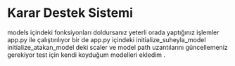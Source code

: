 # Karar Destek Sistemi 
models içindeki fonksiyonları doldursanız yeterli orada yaptığınız işlemler  app.py ile çalıştırılıyor 
bir de app.py içindeki initialize_suheyla_model initialize_atakan_model deki scaler ve model path uzantılarını güncellemeniz gerekiyor test için kendi koyduğum modelleri ekledim .
